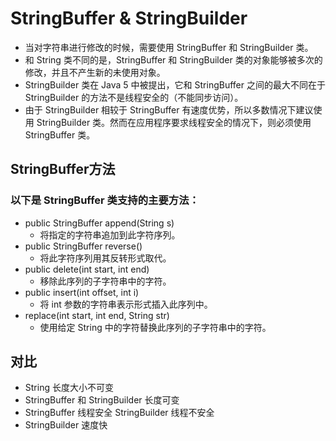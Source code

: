 # StringBuffer & StringBuilder

- 当对字符串进行修改的时候，需要使用 StringBuffer 和 StringBuilder 类。
- 和 String 类不同的是，StringBuffer 和 StringBuilder 类的对象能够被多次的修改，并且不产生新的未使用对象。
- StringBuilder 类在 Java 5 中被提出，它和 StringBuffer 之间的最大不同在于 StringBuilder 的方法不是线程安全的（不能同步访问）。
- 由于 StringBuilder 相较于 StringBuffer 有速度优势，所以多数情况下建议使用 StringBuilder 类。然而在应用程序要求线程安全的情况下，则必须使用 StringBuffer 类。

## StringBuffer方法

### 以下是 StringBuffer 类支持的主要方法：

- public StringBuffer append(String s)
  - 将指定的字符串追加到此字符序列。
- public StringBuffer reverse()
  - 将此字符序列用其反转形式取代。
- public delete(int start, int end)
  - 移除此序列的子字符串中的字符。
- public insert(int offset, int i)
  - 将 int 参数的字符串表示形式插入此序列中。
- replace(int start, int end, String str)
  - 使用给定 String 中的字符替换此序列的子字符串中的字符。
  
## 对比

- String 长度大小不可变
- StringBuffer 和 StringBuilder 长度可变
- StringBuffer 线程安全 StringBuilder 线程不安全
- StringBuilder 速度快
